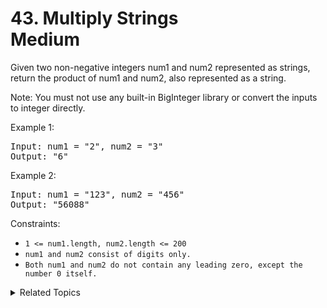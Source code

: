 # 43. Multiply Strings<br> Medium

Given two non-negative integers num1 and num2 represented as strings, return the product of num1 and num2, also represented as a string.

Note: You must not use any built-in BigInteger library or convert the inputs to integer directly.

Example 1:

<pre>
Input: num1 = "2", num2 = "3"
Output: "6"
</pre>

Example 2:

<pre>
Input: num1 = "123", num2 = "456"
Output: "56088"
</pre>

Constraints:

- `1 <= num1.length, num2.length <= 200`
- `num1 and num2 consist of digits only.`
- `Both num1 and num2 do not contain any leading zero, except the number 0 itself.`

<details>

<summary> Related Topics </summary>

-   `String`
-   `Math`

</details>